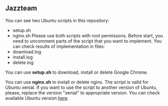 ## Jazzteam

You can see two Ubuntu scripts in this repository:
- setup.sh
- nginx.sh
Please use both scripts with root permissons.
Before start, you need to uncomment parts of the script that you want to implement.
You can check results of implementation in files:
- download.log
- install.log
- delete.log

You can use **setup.sh** to download, install or delete Google Chrome.

You can use **nginx.sh** to install or delete nginx.
The script is valid for Ubuntu xenial. If you want to use the script to another version of Ubuntu, please, replace the version "xenial" to appropriate version.
You can check available Ubuntu version [here](https://nginx.org/ru/linux_packages.html).
